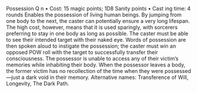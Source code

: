 Possession Q n
• Cost:  15 magic points; 1D8 Sanity points
•
 Cast
ing time: 4 rounds
Enables the possession of living human beings. By jumping 
from one body to the next, the caster can potentially ensure 
a very long lifespan. The high cost, however, means that it 
is used sparingly, with sorcerers preferring to stay in one 
body as long as possible. 
The caster must be able to see their intended target 
with their naked eye. Words of possession are then spoken 
aloud to instigate the possession; the caster must win an 
opposed POW roll with the target to successfully transfer 
their consciousness. The possessor is unable to access any 
of their victim’s memories while inhabiting their body. 
When the possessor leaves a body, the former victim has 
no recollection of the time when they were possessed—just 
a dark void in their memory. 
Alternative names: Transference of Will, Longevity, The 
Dark Path.

